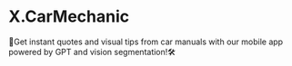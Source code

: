 # X.CarMechanic
🚗Get instant quotes and visual tips from car manuals with our mobile app powered by GPT and vision segmentation!🛠️
